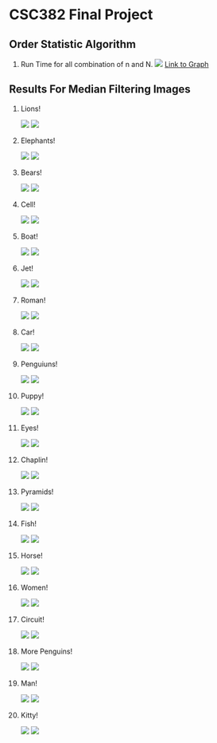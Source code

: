 CSC382 Final Project
===================

Order Statistic Algorithm
---------------------------

1) Run Time for all combination of n and N.
  ![](https://github.com/Temur662/MedianFiltering/blob/main/CSC382AvgRunTimeGraph.png)
[Link to Graph](https://www.canva.com/design/DAF9L9m6cMk/Tj1pmhV5qKzXluBXy5g3gg/edit?utm_content=DAF9L9m6cMk&utm_campaign=designshare&utm_medium=link2&utm_source=sharebutton)

Results For Median Filtering Images
-----------------------------------

1) Lions!
    
   ![](https://github.com/Temur662/MedianFiltering/blob/main/pics/Lions.png) ![](https://github.com/Temur662/MedianFiltering/blob/main/filteredResults/3.png)

2) Elephants!
   
   ![](https://github.com/Temur662/MedianFiltering/blob/main/pics/africa.png) ![](https://github.com/Temur662/MedianFiltering/blob/main/filteredResults/6.png)

3) Bears!
   
   ![](https://github.com/Temur662/MedianFiltering/blob/main/pics/bear.png) ![](https://github.com/Temur662/MedianFiltering/blob/main/filteredResults/18.png)

4) Cell!

   ![](https://github.com/Temur662/MedianFiltering/blob/main/pics/cells.png) ![](https://github.com/Temur662/MedianFiltering/blob/main/filteredResults/0.png)

5) Boat!

   ![](https://github.com/Temur662/MedianFiltering/blob/main/pics/boat.png) ![](https://github.com/Temur662/MedianFiltering/blob/main/filteredResults/1.png)

6) Jet!

   ![](https://github.com/Temur662/MedianFiltering/blob/main/pics/jet.png) ![](https://github.com/Temur662/MedianFiltering/blob/main/filteredResults/10.png)

7) Roman!

   ![](https://github.com/Temur662/MedianFiltering/blob/main/pics/greek.png) ![](https://github.com/Temur662/MedianFiltering/blob/main/filteredResults/11.png)

8) Car!

    ![](https://github.com/Temur662/MedianFiltering/blob/main/pics/car.png) ![](https://github.com/Temur662/MedianFiltering/blob/main/filteredResults/12.png)

9) Penguiuns!

    ![](https://github.com/Temur662/MedianFiltering/blob/main/pics/morePengs.png) ![](https://github.com/Temur662/MedianFiltering/blob/main/filteredResults/13.png)

10) Puppy!

    ![](https://github.com/Temur662/MedianFiltering/blob/main/pics/puppy.png) ![](https://github.com/Temur662/MedianFiltering/blob/main/filteredResults/14.png)

11) Eyes!

    ![](https://github.com/Temur662/MedianFiltering/blob/main/pics/eyes.png) ![](https://github.com/Temur662/MedianFiltering/blob/main/filteredResults/15.png)

12) Chaplin!

    ![](https://github.com/Temur662/MedianFiltering/blob/main/pics/chaplin.png) ![](https://github.com/Temur662/MedianFiltering/blob/main/filteredResults/16.png)

13) Pyramids!

    ![](https://github.com/Temur662/MedianFiltering/blob/main/pics/pyramids.png) ![](https://github.com/Temur662/MedianFiltering/blob/main/filteredResults/17.png)

14) Fish!

    ![](https://github.com/Temur662/MedianFiltering/blob/main/pics/fish.png) ![](https://github.com/Temur662/MedianFiltering/blob/main/filteredResults/19.png)

15) Horse!

    ![](https://github.com/Temur662/MedianFiltering/blob/main/pics/idek.png) ![](https://github.com/Temur662/MedianFiltering/blob/main/filteredResults/2.png)

16) Women!

    ![](https://github.com/Temur662/MedianFiltering/blob/main/pics/women.png) ![](https://github.com/Temur662/MedianFiltering/blob/main/filteredResults/4.png)

17) Circuit!

    ![](https://github.com/Temur662/MedianFiltering/blob/main/pics/circuit.png) ![](https://github.com/Temur662/MedianFiltering/blob/main/filteredResults/5.png)

18) More Penguins!

    ![](https://github.com/Temur662/MedianFiltering/blob/main/pics/penguin.png) ![](https://github.com/Temur662/MedianFiltering/blob/main/filteredResults/7.png)

19) Man!

    ![](https://github.com/Temur662/MedianFiltering/blob/main/pics/man.png) ![](https://github.com/Temur662/MedianFiltering/blob/main/filteredResults/8.png)

20) Kitty!

    ![](https://github.com/Temur662/MedianFiltering/blob/main/pics/kitty.png) ![](https://github.com/Temur662/MedianFiltering/blob/main/filteredResults/9.png)
